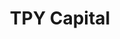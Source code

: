 ---
layout: firm_page
title: "TPY Capital"
id: "tpycapital.com"
permalink: "/tpycapitaltpycapital.com/"
website: "https://www.tpycapital.com"
offices: "Tel Aviv (Israel)"
investment_stages: "Seed, Series A"
portfolio_companies: "Seebo, Signals Analytics, Ozcode, Enzymotec, Clicktale"
portfolio_link: "https://www.tpycapital.com/companies"
investment_markets: "Data and analytics, Human augmentation, Enterprise digitization, Cloud infrastructure, Quantum computing, B2B, FinTech, Developer Tools, Financial Services"
founded_year: "2011"
description: "TPY Capital is a hands-on investor dedicated to supporting tech startups. They provide strategic guidance, talent acquisition assistance, and financial support, helping companies from strategy to execution. TPY Capital is a Tel Aviv based early state VC that invests in some of Israel’s most talented entrepreneurs."
linkedin: "https://www.linkedin.com/company/tpycapital"
twitter: ""
instagram: ""
team_page: "https://www.tpycapital.com/team"
investor_type: "Venture Capital"
crunchbase: "https://www.crunchbase.com/organization/tpy-capital"
pitchbook: "https://pitchbook.com/profiles/investor/126276-40"

# SEO Optimization
meta_title: "TPY Capital - VC Firm - projectstartups.com"
meta_description: "TPY Capital, TPY Capital is a hands-on investor dedicated to supporting tech startups. They provide strategic guidance, talent acquisition assistance, and financia..."
meta_keywords: "TPY Capital, Data and analytics, Human augmentation, Enterprise digitization, Cloud infrastructure, Quantum computing, B2B, FinTech, Developer Tools, Financial Services, VC firm, venture capital, startup investor, projectstartups.com"
canonical_url: "https://vc.projectstartups.com/tpycapitaltpycapital.com/"
---